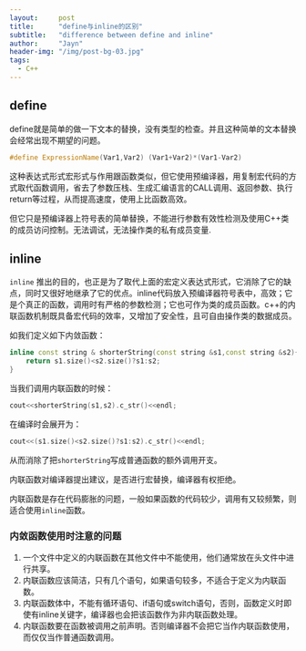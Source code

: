 ```yaml
---
layout:     post
title:      "define与inline的区别"
subtitle:   "difference between define and inline"
author:     "Jayn"
header-img: "/img/post-bg-03.jpg"
tags:
  - C++
---
```



## define

define就是简单的做一下文本的替换，没有类型的检查。并且这种简单的文本替换会经常出现不期望的问题。

```c++
#define ExpressionName(Var1,Var2) (Var1+Var2)*(Var1-Var2)
```
这种表达式形式宏形式与作用跟函数类似，但它使用预编译器，用复制宏代码的方式取代函数调用，省去了参数压栈、生成汇编语言的CALL调用、返回参数、执行return等过程，从而提高速度，使用上比函数高效。

但它只是预编译器上符号表的简单替换，不能进行参数有效性检测及使用C++类的成员访问控制。无法调试，无法操作类的私有成员变量.



## inline

`inline` 推出的目的，也正是为了取代上面的宏定义表达式形式，它消除了它的缺点，同时又很好地继承了它的优点。inline代码放入预编译器符号表中，高效；它是个真正的函数，调用时有严格的参数检测；它也可作为类的成员函数。c++的内联函数机制既具备宏代码的效率，又增加了安全性，且可自由操作类的数据成员。

如我们定义如下内敛函数：

```c++
inline const string & shorterString(const string &s1,const string &s2){
    return s1.size()<s2.size()?s1:s2;
}
```


当我们调用内联函数的时候：

```c++
cout<<shorterString(s1,s2).c_str()<<endl;
```

在编译时会展开为：

```c++
cout<<(s1.size()<s2.size()?s1:s2).c_str()<<endl;
```

从而消除了把`shorterString`写成普通函数的额外调用开支。

内联函数对编译器提出建议，是否进行宏替换，编译器有权拒绝。

内联函数是存在代码膨胀的问题，一般如果函数的代码较少，调用有又较频繁，则适合使用`inline`函数。

### 内敛函数使用时注意的问题
1. 一个文件中定义的内联函数在其他文件中不能使用，他们通常放在头文件中进行共享。
2. 内联函数应该简洁，只有几个语句，如果语句较多，不适合于定义为内联函数。
3. 内联函数体中，不能有循环语句、if语句或switch语句，否则，函数定义时即使有inline关键字，编译器也会把该函数作为非内联函数处理。
4. 内联函数要在函数被调用之前声明。否则编译器不会把它当作内联函数使用，而仅仅当作普通函数调用。